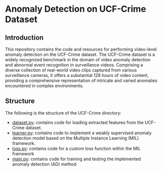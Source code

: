 # Anomaly Detection on UCF-Crime Dataset

## Introduction
This repository contains the code and resources for performing video-level anomaly detection on the UCF-Crime dataset. The UCF-Crime dataset is a widely recognized benchmark in the domain of video anomaly detection and abnormal event recognition in surveillance videos. Comprising a diverse collection of real-world video clips captured from various surveillance cameras, it offers a substantial 128 hours of video content, providing a comprehensive representation of intricate and varied anomalies encountered in complex environments. 

## Structure
The following is the structure of the UCF-Crime directory:

* [dataset.py](./UCF-Crime/dataset.py): contains code for loading extracted features from the UCF-Crime dataset.
* [learner.py](./UCF-Crime/learner.py): contains code to implement a weakly supervised anomaly detection model based on the Multiple Instance Learning (MIL) framework.
* [loss.py](./UCF-Crime/loss.py): contains code for a custom loss function within the MIL framework
* [main.py](./UCF-Crime/main.py): contains code for training and testing the implemented anomaly detection (AD) method
<!-- * [UCF-Crime_demo.ipynb](./UCSDPedestraian/UCSDPedestrain_demo.ipynb): a notebook to experiment with MIL algorithm -->